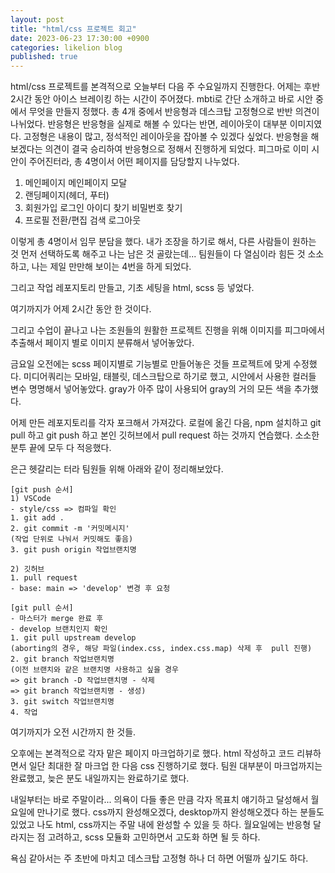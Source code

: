 ```yaml
---
layout: post
title: "html/css 프로젝트 회고"
date: 2023-06-23 17:30:00 +0900
categories: likelion blog
published: true
---
```


html/css 프로젝트를 본격적으로 오늘부터 다음 주 수요일까지 진행한다.
어제는 후반 2시간 동안 아이스 브레이킹 하는 시간이 주어졌다. mbti로 간단 소개하고 바로 시안 중에서 무엇을 만들지 정했다. 총 4개 중에서 반응형과 데스크탑 고정형으로 반반 의견이 나뉘었다. 반응형은 반응형을 실제로 해볼 수 있다는 반면, 레이아웃이 대부분 이미지였다. 고정형은 내용이 많고, 정석적인 레이아웃을 잡아볼 수 있겠다 싶었다. 반응형을 해보겠다는 의견이 결국 승리하여 반응형으로 정해서 진행하게 되었다.
피그마로 이미 시안이 주어진터라, 총 4명이서 어떤 페이지를 담당할지 나누었다.

1. 메인페이지 메인페이지 모달
2. 랜딩페이지(헤더, 푸터)
3. 회원가입 로그인 아이디 찾기 비밀번호 찾기
4. 프로필 전환/편집 검색 로그아웃

이렇게 총 4명이서 임무 분담을 했다. 내가 조장을 하기로 해서, 다른 사람들이 원하는 것 먼저 선택하도록 해주고 나는 남은 것 골랐는데... 팀원들이 다 열심이라 힘든 것 소소하고, 나는 제일 만만해 보이는 4번을 하게 되었다.

그리고 작업 레포지토리 만들고, 기초 세팅을 html, scss 등 넣었다.

여기까지가 어제 2시간 동안 한 것이다.

그리고 수업이 끝나고 나는 조원들의 원활한 프로젝트 진행을 위해 이미지를 피그마에서 추출해서 페이지 별로 이미지 분류해서 넣어놓았다.

금요일 오전에는 scss 페이지별로 기능별로 만들어놓은 것들 프로젝트에 맞게 수정했다. 미디어쿼리는 모바일, 태블릿, 데스크탑으로 하기로 했고, 시안에서 사용한 컬러들 변수 명명해서 넣어놓았다. gray가 아주 많이 사용되어 gray의 거의 모든 색을 추가했다.

어제 만든 레포지토리를 각자 포크해서 가져갔다. 로컬에 옮긴 다음, npm 설치하고 git pull 하고 git push 하고 본인 깃허브에서 pull request 하는 것까지 연습했다. 소소한 분투 끝에 모두 다 적응했다.

은근 헷갈리는 터라 팀원들 위해 아래와 같이 정리해보았다.

```
[git push 순서]
1) VSCode
- style/css => 컴파일 확인
1. git add .
2. git commit -m '커밋메시지'
(작업 단위로 나눠서 커밋해도 좋음)
3. git push origin 작업브랜치명

2) 깃허브
1. pull request
- base: main => 'develop' 변경 후 요청

[git pull 순서]
- 마스터가 merge 완료 후
- develop 브랜치인지 확인
1. git pull upstream develop
(aborting의 경우, 해당 파일(index.css, index.css.map) 삭제 후  pull 진행)
2. git branch 작업브랜치명
(이전 브랜치와 같은 브랜치명 사용하고 싶을 경우
=> git branch -D 작업브랜치명 - 삭제
=> git branch 작업브랜치명 - 생성)
3. git switch 작업브랜치명
4. 작업
```

여기까지가 오전 시간까지 한 것들.

오후에는 본격적으로 각자 맡은 페이지 마크업하기로 했다. html 작성하고 코드 리뷰하면서 일단 최대한 잘 마크업 한 다음 css 진행하기로 했다. 팀원 대부분이 마크업까지는 완료했고, 늦은 분도 내일까지는 완료하기로 했다.

내일부터는 바로 주말이라... 의욕이 다들 좋은 만큼 각자 목표치 얘기하고 달성해서 월요일에 만나기로 했다.
css까지 완성해오겠다, desktop까지 완성해오겠다 하는 분들도 있었고 나도 html, css까지는 주말 내에 완성할 수 있을 듯 하다.
월요일에는 반응형 달라지는 점 고려하고, scss 모듈화 고민하면서 고도화 하면 될 듯 하다.

욕심 같아서는 주 초반에 마치고 데스크탑 고정형 하나 더 하면 어떨까 싶기도 하다.
